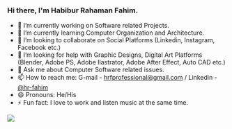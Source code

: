 ### Hi there, I'm Habibur Rahaman Fahim.

- 🔭 I’m currently working on Software related Projects.
- 🌱 I’m currently learning Computer Organization and Architecture.
- 👯 I’m looking to collaborate on Social Platforms (Linkedin, Instagram, Facebook etc.)
- 🤔 I’m looking for help with Graphic Designs, Digital Art Platforms (Blender, Adobe PS, Adobe Ilastrator, Adobe After Effect, Auto CAD etc.)
- 💬 Ask me about Computer Software related issues.
- 📫 How to reach me: G-mail - [hrfprofessional@gmail.com](https://gmail.com) / Linkedin - [@hr-fahim](https://www.linkedin.com/in/hr-fahim
)
- 😄 Pronouns: He/His
- ⚡ Fun fact: I love to work and listen music at the same time.


<img src="https://github-readme-stats.vercel.app/api?username=HR-Fahim&&show_icons=true&title_color=ffffff&icon_color=bb2acf&text_color=daf7dc&bg_color=151515">
